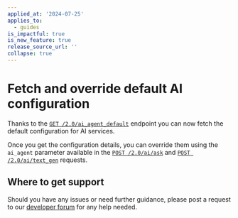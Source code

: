 ```yaml
---
applied_at: '2024-07-25'
applies_to:
  - guides
is_impactful: true
is_new_feature: true
release_source_url: ''
collapse: true
---
```


# Fetch and override default AI configuration

Thanks to the [`GET /2.0/ai_agent_default`][1] endpoint you can now fetch the default configuration for AI services. 

<!-- more -->

Once you get the configuration details, you can override them using the `ai_agent` parameter available in the [`POST /2.0/ai/ask`][2] and [`POST /2.0/ai/text_gen`][3] requests.

## Where to get support

Should you have any issues or need further guidance, please post a request to our [developer forum][4] for any help needed.

[1]: e://get_ai_agent_default
[2]: e://post_ai_ask#param_ai_agent
[3]: e://post_ai_text_gen#param_ai_agent
[4]: https://forum.box.com/